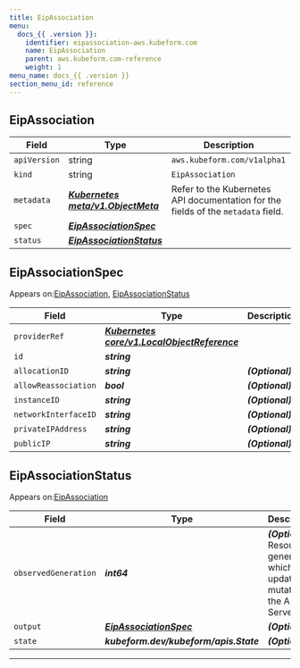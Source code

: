 ```yaml
---
title: EipAssociation
menu:
  docs_{{ .version }}:
    identifier: eipassociation-aws.kubeform.com
    name: EipAssociation
    parent: aws.kubeform.com-reference
    weight: 1
menu_name: docs_{{ .version }}
section_menu_id: reference
---
```


## EipAssociation
| Field | Type | Description |
| ------ | ----- | ----------- |
| `apiVersion` | string | `aws.kubeform.com/v1alpha1` |
|    `kind` | string | `EipAssociation` |
| `metadata` | ***[Kubernetes meta/v1.ObjectMeta](https://kubernetes.io/docs/reference/generated/kubernetes-api/v1.13/#objectmeta-v1-meta)***|Refer to the Kubernetes API documentation for the fields of the `metadata` field.|
| `spec` | ***[EipAssociationSpec](#EipAssociationSpec)***||
| `status` | ***[EipAssociationStatus](#EipAssociationStatus)***||
## EipAssociationSpec

Appears on:[EipAssociation](#EipAssociation), [EipAssociationStatus](#EipAssociationStatus)

| Field | Type | Description |
| ------ | ----- | ----------- |
| `providerRef` | ***[Kubernetes core/v1.LocalObjectReference](https://kubernetes.io/docs/reference/generated/kubernetes-api/v1.13/#localobjectreference-v1-core)***||
| `id` | ***string***||
| `allocationID` | ***string***| ***(Optional)*** |
| `allowReassociation` | ***bool***| ***(Optional)*** |
| `instanceID` | ***string***| ***(Optional)*** |
| `networkInterfaceID` | ***string***| ***(Optional)*** |
| `privateIPAddress` | ***string***| ***(Optional)*** |
| `publicIP` | ***string***| ***(Optional)*** |
## EipAssociationStatus

Appears on:[EipAssociation](#EipAssociation)

| Field | Type | Description |
| ------ | ----- | ----------- |
| `observedGeneration` | ***int64***| ***(Optional)*** Resource generation, which is updated on mutation by the API Server.|
| `output` | ***[EipAssociationSpec](#EipAssociationSpec)***| ***(Optional)*** |
| `state` | ***kubeform.dev/kubeform/apis.State***| ***(Optional)*** |
---
